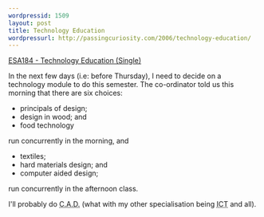 ```yaml
---
wordpressid: 1509
layout: post
title: Technology Education
wordpressurl: http://passingcuriosity.com/2006/technology-education/
---
```


<a href="http://www.utas.edu.au/units/ESA184">ESA184 - Technology Education
(Single)</a>

In the next few days (i.e: before Thursday), I need to decide on a technology
module to do this semester. The co-ordinator told us this morning that there
are six choices:

- principals of design;
- design in wood; and
- food technology

run concurrently in the morning, and

- textiles;
- hard materials design; and
- computer aided design;

run concurrently in the afternoon class.

I'll probably do <acronym title="Computer Aided Design">C.A.D.</acronym> (what
with my other specialisation being <acronym title="Information and
Communication Technology">ICT</acronym> and all).
